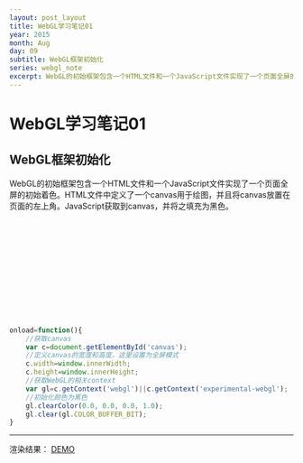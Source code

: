 ```yaml
---
layout: post_layout
title: WebGL学习笔记01
year: 2015
month: Aug
day: 09
subtitle: WebGL框架初始化
series: webgl_note
excerpt: WebGL的初始框架包含一个HTML文件和一个JavaScript文件实现了一个页面全屏的初始着色。HTML文件中定义了一个canvas用于绘图，并且将canvas放置在页面的左上角。JavaScript获取到canvas，并将之填充为黑色。
---
```


**WebGL学习笔记01**
=====

WebGL框架初始化
----------

WebGL的初始框架包含一个HTML文件和一个JavaScript文件实现了一个页面全屏的初始着色。HTML文件中定义了一个canvas用于绘图，并且将canvas放置在页面的左上角。JavaScript获取到canvas，并将之填充为黑色。

<pre>
<!DOCTYPE html>
<html>
<head>
<title>WEBGL TEST</title>
<script src="script.js" type="text/javascript"></script>
</head>
<body leftmargin="0" topmargin="0">
<canvas id="canvas"></canvas>
</body>
</html>
</pre>

```JavaScript
onload=function(){
	//获取canvas
	var c=document.getElementById('canvas');
	//定义canvas的宽度和高度，这里设置为全屏模式
	c.width=window.innerWidth;
	c.height=window.innerHeight;
	//获取WebGL的相关context
	var gl=c.getContext('webgl')||c.getContext('experimental-webgl');
	//初始化颜色为黑色
	gl.clearColor(0.0, 0.0, 0.0, 1.0);
	gl.clear(gl.COLOR_BUFFER_BIT);
}
```


----------


渲染结果：
[DEMO](http://wonderjolie.github.io/WebGL_TP/01_init/index.html)